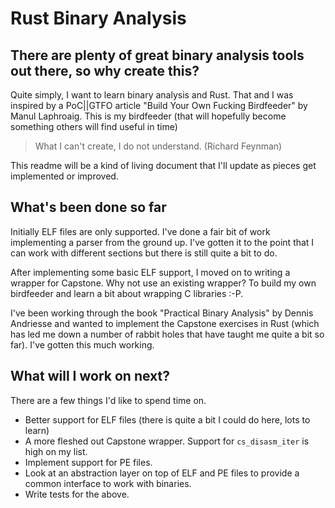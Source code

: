 # Rust Binary Analysis
## There are plenty of great binary analysis tools out there, so why create this?
Quite simply, I want to learn binary analysis and Rust. That and I was inspired by a PoC||GTFO article 
"Build Your Own Fucking Birdfeeder" by Manul Laphroaig. This is my birdfeeder (that will hopefully
become something others will find useful in time)
> What I can't create, I do not understand. (Richard Feynman)

This readme will be a kind of living document that I'll update as pieces get implemented or improved.

## What's been done so far
Initially ELF files are only supported. I've done a fair bit of work implementing a parser from the
ground up. I've gotten it to the point that I can work with different sections but there is still
quite a bit to do.

After implementing some basic ELF support, I moved on to writing a wrapper for Capstone. Why not
use an existing wrapper? To build my own birdfeeder and learn a bit about wrapping C libraries :-P.

I've been working through the book "Practical Binary Analysis" by Dennis Andriesse and wanted to
implement the Capstone exercises in Rust (which has led me down a number of rabbit holes that
have taught me quite a bit so far). I've gotten this much working.

## What will I work on next?
There are a few things I'd like to spend time on.
* Better support for ELF files (there is quite a bit I could do here, lots to learn)
* A more fleshed out Capstone wrapper. Support for `cs_disasm_iter` is high on my list.
* Implement support for PE files.
* Look at an abstraction layer on top of ELF and PE files to provide a common interface to work
with binaries.
* Write tests for the above.
